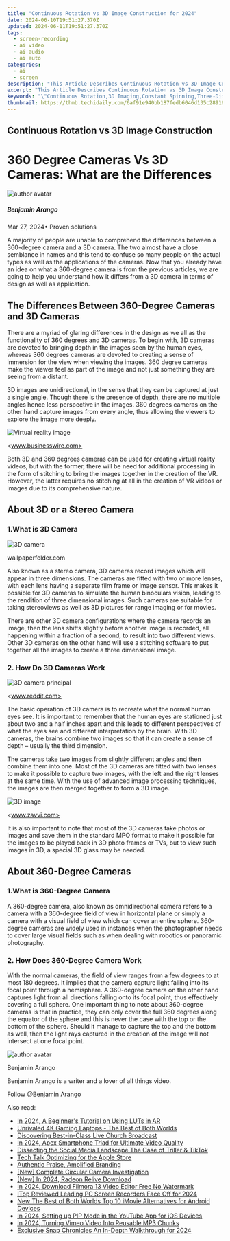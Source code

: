```yaml
---
title: "Continuous Rotation vs 3D Image Construction for 2024"
date: 2024-06-10T19:51:27.370Z
updated: 2024-06-11T19:51:27.370Z
tags: 
  - screen-recording
  - ai video
  - ai audio
  - ai auto
categories: 
  - ai
  - screen
description: "This Article Describes Continuous Rotation vs 3D Image Construction for 2024"
excerpt: "This Article Describes Continuous Rotation vs 3D Image Construction for 2024"
keywords: "\"Continuous Rotation,3D Imaging,Constant Spinning,Three-Dimensional Art,3D Visualization,Dynamic Image Creation,Spiral Animation Tech\""
thumbnail: https://thmb.techidaily.com/6af91e940bb187fedb6046d135c289160c909fca83f80b9023766807a5bb6dc8.png
---
```


## Continuous Rotation vs 3D Image Construction

# 360 Degree Cameras Vs 3D Cameras: What are the Differences

![author avatar](https://images.wondershare.com/filmora/article-images/benjamin-arango-author.jpg)

##### Benjamin Arango

 Mar 27, 2024• Proven solutions

 A majority of people are unable to comprehend the differences between a 360-degree camera and a 3D camera. The two almost have a close semblance in names and this tend to confuse so many people on the actual types as well as the applications of the cameras. Now that you already have an idea on what a 360-degree camera is from the previous articles, we are going to help you understand how it differs from a 3D camera in terms of design as well as application.

## The Differences Between 360-Degree Cameras and 3D Cameras

 There are a myriad of glaring differences in the design as we all as the functionality of 360 degrees and 3D cameras. To begin with, 3D cameras are devoted to bringing depth in the images seen by the human eyes, whereas 360 degrees cameras are devoted to creating a sense of immersion for the view when viewing the images. 360 degree cameras make the viewer feel as part of the image and not just something they are seeing from a distant.

 3D images are unidirectional, in the sense that they can be captured at just a single angle. Though there is the presence of depth, there are no multiple angles hence less perspective in the images. 360 degrees cameras on the other hand capture images from every angle, thus allowing the viewers to explore the image more deeply.

![Virtual reality image](https://images.wondershare.com/filmora/article-images/virtual-reality-immersion.jpg)

 <www.businesswire.com>

 Both 3D and 360 degrees cameras can be used for creating virtual reality videos, but with the former, there will be need for additional processing in the form of stitching to bring the images together in the creation of the VR. However, the latter requires no stitching at all in the creation of VR videos or images due to its comprehensive nature.

## About 3D or a Stereo Camera

### 1.What is 3D Camera

![3D camera](https://images.wondershare.com/filmora/article-images/what-is-3d-camera.jpg)

 wallpaperfolder.com

 Also known as a stereo camera, 3D cameras record images which will appear in three dimensions. The cameras are fitted with two or more lenses, with each lens having a separate film frame or image sensor. This makes it possible for 3D cameras to simulate the human binoculars vision, leading to the rendition of three dimensional images. Such cameras are suitable for taking stereoviews as well as 3D pictures for range imaging or for movies.

 There are other 3D camera configurations where the camera records an image, then the lens shifts slightly before another image is recorded, all happening within a fraction of a second, to result into two different views. Other 3D cameras on the other hand will use a stitching software to put together all the images to create a three dimensional image.

### 2. How Do 3D Cameras Work

![3D camera principal](https://images.wondershare.com/filmora/article-images/3d-camera-principle.png)

 <www.reddit.com>

 The basic operation of 3D camera is to recreate what the normal human eyes see. It is important to remember that the human eyes are stationed just about two and a half inches apart and this leads to different perspectives of what the eyes see and different interpretation by the brain. With 3D cameras, the brains combine two images so that it can create a sense of depth – usually the third dimension.

 The cameras take two images from slightly different angles and then combine them into one. Most of the 3D cameras are fitted with two lenses to make it possible to capture two images, with the left and the right lenses at the same time. With the use of advanced image processing techniques, the images are then merged together to form a 3D image.

![3D image](https://images.wondershare.com/filmora/article-images/3d-image-avatar.JPG)

 <www.zavvi.com>

 It is also important to note that most of the 3D cameras take photos or images and save them in the standard MPO format to make it possible for the images to be played back in 3D photo frames or TVs, but to view such images in 3D, a special 3D glass may be needed.

## About 360-Degree Cameras

### 1.What is 360-Degree Camera

 A 360-degree camera, also known as omnidirectional camera refers to a camera with a 360-degree field of view in horizontal plane or simply a camera with a visual field of view which can cover an entire sphere. 360-degree cameras are widely used in instances when the photographer needs to cover large visual fields such as when dealing with robotics or panoramic photography.

### 2. How Does 360-Degree Camera Work

 With the normal cameras, the field of view ranges from a few degrees to at most 180 degrees. It implies that the camera capture light falling into its focal point through a hemisphere. A 360-degree camera on the other hand captures light from all directions falling onto its focal point, thus effectively covering a full sphere. One important thing to note about 360-degree cameras is that in practice, they can only cover the full 360 degrees along the equator of the sphere and this is never the case with the top or the bottom of the sphere. Should it manage to capture the top and the bottom as well, then the light rays captured in the creation of the image will not intersect at one focal point.

![author avatar](https://images.wondershare.com/filmora/article-images/benjamin-arango-author.jpg)

Benjamin Arango

Benjamin Arango is a writer and a lover of all things video.

Follow @Benjamin Arango

<span class="atpl-alsoreadstyle">Also read:</span>
<div><ul>
<li><a href="https://extra-tips.techidaily.com/in-2024-a-beginners-tutorial-on-using-luts-in-ar/"><u>In 2024, A Beginner's Tutorial on Using LUTs in AR</u></a></li>
<li><a href="https://extra-tips.techidaily.com/unrivaled-4k-gaming-laptops-the-best-of-both-worlds/"><u>Unrivaled 4K Gaming Laptops - The Best of Both Worlds</u></a></li>
<li><a href="https://extra-tips.techidaily.com/discovering-best-in-class-live-church-broadcast/"><u>Discovering Best-in-Class Live Church Broadcast</u></a></li>
<li><a href="https://extra-tips.techidaily.com/in-2024-apex-smartphone-triad-for-ultimate-video-quality/"><u>In 2024, Apex Smartphone Triad for Ultimate Video Quality</u></a></li>
<li><a href="https://extra-tips.techidaily.com/dissecting-the-social-media-landscape-the-case-of-triller-and-tiktok/"><u>Dissecting the Social Media Landscape  The Case of Triller & TikTok</u></a></li>
<li><a href="https://extra-tips.techidaily.com/tech-talk-optimizing-for-the-apple-store/"><u>Tech Talk  Optimizing for the Apple Store</u></a></li>
<li><a href="https://extra-tips.techidaily.com/authentic-praise-amplified-branding/"><u>Authentic Praise, Amplified Branding</u></a></li>
<li><a href="https://extra-information.techidaily.com/new-complete-circular-camera-investigation/"><u>[New] Complete Circular Camera Investigation</u></a></li>
<li><a href="https://screen-recording.techidaily.com/new-in-2024-radeon-relive-download/"><u>[New] In 2024, Radeon Relive Download</u></a></li>
<li><a href="https://ai-vdieo-software.techidaily.com/in-2024-download-filmora-13-video-editor-free-no-watermark/"><u>In 2024, Download Filmora 13 Video Editor Free No Watermark</u></a></li>
<li><a href="https://screen-video-capture.techidaily.com/itop-reviewed-leading-pc-screen-recorders-face-off-for-2024/"><u>ITop Reviewed  Leading PC Screen Recorders Face Off for 2024</u></a></li>
<li><a href="https://video-content-creator.techidaily.com/new-the-best-of-both-worlds-top-10-imovie-alternatives-for-android-devices/"><u>New The Best of Both Worlds Top 10 iMovie Alternatives for Android Devices</u></a></li>
<li><a href="https://extra-approaches.techidaily.com/in-2024-setting-up-pip-mode-in-the-youtube-app-for-ios-devices/"><u>In 2024, Setting up PIP Mode in the YouTube App for iOS Devices</u></a></li>
<li><a href="https://vimeo-videos.techidaily.com/in-2024-turning-vimeo-video-into-reusable-mp3-chunks/"><u>In 2024, Turning Vimeo Video Into Reusable MP3 Chunks</u></a></li>
<li><a href="https://snapchat-videos.techidaily.com/exclusive-snap-chronicles-an-in-depth-walkthrough-for-2024/"><u>Exclusive Snap Chronicles  An In-Depth Walkthrough for 2024</u></a></li>
</ul></div>

<ins class="adsbygoogle"
      style="display:block"
      data-ad-client="ca-pub-7571918770474297"
      data-ad-slot="8358498916"
      data-ad-format="auto"
      data-full-width-responsive="true"></ins>